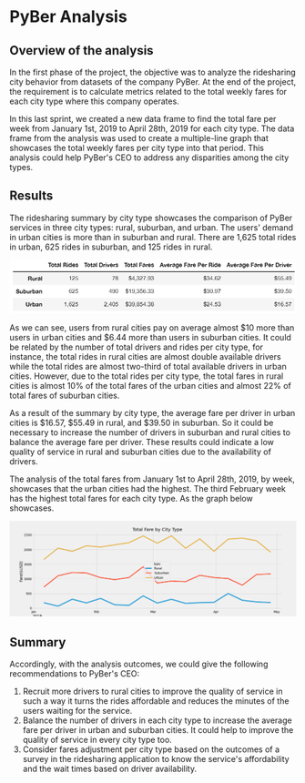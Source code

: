 # PyBer Analysis

## Overview of the analysis
In the first phase of the project, the objective was to analyze the ridesharing city behavior from datasets of the company PyBer. At the end of the project, the requirement is to calculate metrics related to the total weekly fares for each city type where this company operates.

In this last sprint, we created a new data frame to find the total fare per week from January 1st, 2019 to April 28th, 2019 for each city type. The data frame from the analysis was used to create a multiple-line graph that showcases the total weekly fares per city type into that period. This analysis could help PyBer's CEO to address any disparities among the city types.

## Results
The ridesharing summary by city type showcases the comparison of PyBer services in three city types: rural, suburban, and urban. The users' demand in urban cities is more than in suburban and rural. There are 1,625 total rides in urban, 625 rides in suburban, and 125 rides in rural.

<img src="Resources/summary_rides.PNG" width="650" />

As we can see, users from rural cities pay on average almost $10 more than users in urban cities and $6.44 more than users in suburban cities. It could be related by the number of total drivers and rides per city type, for instance, the total rides in rural cities are almost double available drivers while the total rides are almost two-third of total available drivers in urban cities. However, due to the total rides per city type, the total fares in rural cities is almost 10% of the total fares of the urban cities and almost 22% of total fares of suburban cities. 

As a result of the summary by city type, the average fare per driver in urban cities is $16.57, $55.49 in rural, and $39.50 in suburban. So it could be necessary to increase the number of drivers in suburban and rural cities to balance the average fare per driver. These results could indicate a low quality of service in rural and suburban cities due to the availability of drivers.

The analysis of the total fares from January 1st to April 28th, 2019, by week, showcases that the urban cities had the highest. The third February week has the highest total fares for each city type. As the graph below showcases.

<img src="analysis/PyBer_fare_summary.png" />

## Summary
Accordingly, with the analysis outcomes, we could give the following recommendations to PyBer's CEO:

1. Recruit more drivers to rural cities to improve the quality of service in such a way it turns the rides affordable and reduces the minutes of the users waiting for the service.
2. Balance the number of drivers in each city type to increase the average fare per driver in urban and suburban cities. It could help to improve the quality of service in every city type too.
3. Consider fares adjustment per city type based on the outcomes of a survey in the ridesharing application to know the service's affordability and the wait times based on driver availability.
